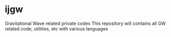 # ijgw
Gravitational Wave related private codes
This repository will contains all GW related code, utilities, etc with various languages

